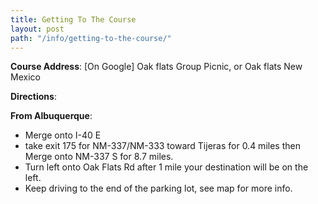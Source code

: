 ```yaml
---
title: Getting To The Course 
layout: post
path: "/info/getting-to-the-course/"
---
```


**Course Address**: [On Google] Oak flats Group Picnic, or Oak flats New Mexico

**Directions**: 

**From Albuquerque**: 
* Merge onto I-40 E
* take exit 175 for NM-337/NM-333 toward Tijeras for 0.4 miles then Merge onto NM-337 S for 8.7 miles. 
* Turn left onto Oak Flats Rd after 1 mile your destination will be on the left. 
* Keep driving to the end of the parking lot, see map for more info.
